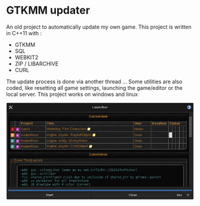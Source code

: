 # GTKMM updater

An old project to automatically update my own game.
This project is written in C++11 with :

- GTKMM
- SQL
- WEBKIT2
- ZIP / LIBARCHIVE
- CURL

The update process is done via another thread ...
Some utilities are also coded, like resetting all game settings, launching the game/editor or the local server.
This project works on windows and linux

![document-types](launcher.png)
